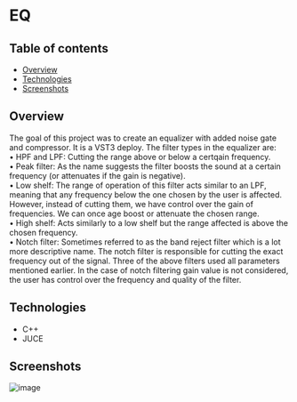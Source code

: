 # EQ
## Table of contents
* [Overview](#overview)
* [Technologies](#technologies)
* [Screenshots](#screenshots)

## Overview
The goal of this project was to create an equalizer with added noise gate and compressor. It is a VST3 deploy.
The filter types in the equalizer are: <br />
•	HPF and LPF: Cutting the range above or below a certqain frequency.<br />
•	Peak filter: As the name suggests the filter boosts the sound at a certain frequency (or attenuates if the gain is negative).<br />
•	Low shelf: The range of operation of this filter acts similar to an LPF, meaning that any frequency below the one chosen by the user is affected. However, instead of cutting them, we have control over the gain of frequencies. We can once age boost or attenuate the chosen range. <br />
•	High shelf: Acts similarly to a low shelf but the range affected is above the chosen frequency.<br />
•	Notch filter: Sometimes referred to as the band reject filter which is a lot more descriptive name. The notch filter is responsible for cutting the exact frequency out of the signal. Three of the above filters used all parameters mentioned earlier. In the case of notch filtering gain value is not considered, the user has control over the frequency and quality of the filter.


## Technologies
* C++
* JUCE

## Screenshots
![image](https://user-images.githubusercontent.com/72463980/221174962-8ad7a592-dec2-4b70-934c-b337f55ac3d1.png)
